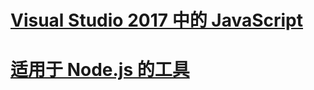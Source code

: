 # [Visual Studio 2017 中的 JavaScript](javascript/javascript-in-vs-2017.md)
# [适用于 Node.js 的工具](/visualstudio/javascript/tutorial-nodejs)
